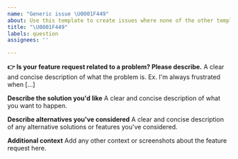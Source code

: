 ```yaml
---
name: "Generic issue \U0001F449"
about: Use this template to create issues where none of the other templates apply
title: "\U0001F449"
labels: question
assignees: ''

---
```


**👉 Is your feature request related to a problem? Please describe.**
A clear and concise description of what the problem is. Ex. I'm always frustrated when [...]

**Describe the solution you'd like**
A clear and concise description of what you want to happen.

**Describe alternatives you've considered**
A clear and concise description of any alternative solutions or features you've considered.

**Additional context**
Add any other context or screenshots about the feature request here.
